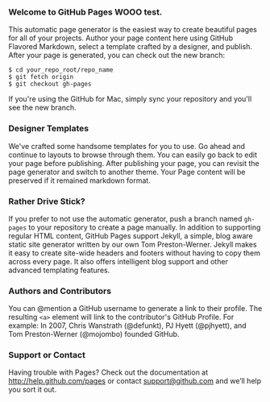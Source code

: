 
### Welcome to GitHub Pages WOOO test.
This automatic page generator is the easiest way to create beautiful 
pages for all of your projects. Author your page content here using 
GitHub Flavored Markdown, select a template crafted by a designer, and 
publish. After your page is generated, you can check out the new branch:

```
$ cd your_repo_root/repo_name
$ git fetch origin
$ git checkout gh-pages
```

If you're using the GitHub for Mac, simply sync your repository and 
you'll see the new branch.

### Designer Templates
We've crafted some handsome templates for you to use. Go ahead and 
continue to layouts to browse through them. You can easily go back to 
edit your page before publishing. After publishing your page, you can 
revisit the page generator and switch to another theme. Your Page 
content will be preserved if it remained markdown format.

### Rather Drive Stick?
If you prefer to not use the automatic generator, push a branch named 
`gh-pages` to your repository to create a page manually. In addition to 
supporting regular HTML content, GitHub Pages support Jekyll, a simple, 
blog aware static site generator written by our own Tom Preston-Werner. 
Jekyll makes it easy to create site-wide headers and footers without 
having to copy them across every page. It also offers intelligent blog 
support and other advanced templating features.

### Authors and Contributors
You can @mention a GitHub username to generate a link to their profile. 
The resulting `<a>` element will link to the contributor's GitHub 
Profile. For example: In 2007, Chris Wanstrath (@defunkt), PJ Hyett 
(@pjhyett), and Tom Preston-Werner (@mojombo) founded GitHub.

### Support or Contact
Having trouble with Pages? Check out the documentation at 
http://help.github.com/pages or contact support@github.com and we’ll 
help you sort it out.

